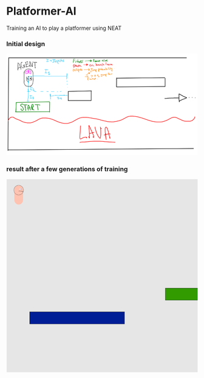 # Platformer-AI
 Training an AI to play a platformer using NEAT

### Initial design 
![Initial design](assets/Brainstorm.png)

### result after a few generations of training
![Winning Player](Winning.gif)